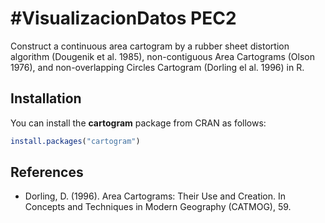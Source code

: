 #VisualizacionDatos PEC2
================



Construct a continuous area cartogram by a rubber sheet distortion
algorithm (Dougenik et al. 1985), non-contiguous Area Cartograms (Olson
1976), and non-overlapping Circles Cartogram (Dorling el al. 1996) in R.

## Installation

You can install the **cartogram** package from CRAN as follows:

``` r
install.packages("cartogram")
```

## References

- Dorling, D. (1996). Area Cartograms: Their Use and Creation. In
  Concepts and Techniques in Modern Geography (CATMOG), 59.
